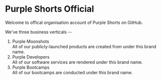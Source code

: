 # Purple Shorts Official

Welcome to offical organisation account of Purple Shorts on GitHub.

We've three business verticals --

1. Purple Moonshots <br> All of our publicly-launched products are created from under this brand name.
2. Purple Developers <br> All of our software services are rendered under this brand name.
3. Purple Bootcamps <br> All of our bootcamps are conducted under this brand name.
